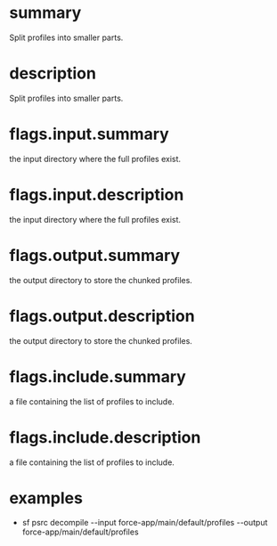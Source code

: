 # summary

Split profiles into smaller parts.

# description

Split profiles into smaller parts.

# flags.input.summary

the input directory where the full profiles exist.

# flags.input.description

the input directory where the full profiles exist.

# flags.output.summary

the output directory to store the chunked profiles.

# flags.output.description

the output directory to store the chunked profiles.

# flags.include.summary

a file containing the list of profiles to include.

# flags.include.description

a file containing the list of profiles to include.

# examples

- sf psrc decompile --input force-app/main/default/profiles --output force-app/main/default/profiles
